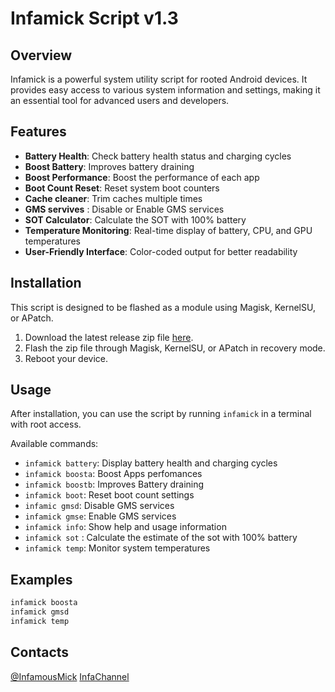 # Infamick Script v1.3

## Overview
Infamick is a powerful system utility script for rooted Android devices. It provides easy access to various system information and settings, making it an essential tool for advanced users and developers.

## Features
- **Battery Health**: Check battery health status and charging cycles
- **Boost Battery**: Improves battery draining
- **Boost Performance**: Boost the performance of each app
- **Boot Count Reset**: Reset system boot counters
- **Cache cleaner**: Trim caches multiple times
- **GMS servives** : Disable or Enable GMS services
- **SOT Calculator**: Calculate the SOT with 100% battery
- **Temperature Monitoring**: Real-time display of battery, CPU, and GPU temperatures
- **User-Friendly Interface**: Color-coded output for better readability

## Installation
This script is designed to be flashed as a module using Magisk, KernelSU, or APatch. 

1. Download the latest release zip file [here](https://github.com/Infamousmick/Infamick-script/releases).
2. Flash the zip file through Magisk, KernelSU, or APatch in recovery mode.
3. Reboot your device.

## Usage
After installation, you can use the script by running `infamick` in a terminal with root access.

Available commands:
- `infamick battery`: Display battery health and charging cycles
- `infamick boosta`: Boost Apps perfomances
- `infamick boostb`: Improves Battery draining
- `infamick boot`: Reset boot count settings
- `infamic gmsd`: Disable GMS services
- `infamick gmse`: Enable GMS services
- `infamick info`: Show help and usage information
- `infamick sot` : Calculate the estimate of the sot with 100% battery 
- `infamick temp`: Monitor system temperatures

## Examples
```bash
infamick boosta
infamick gmsd
infamick temp
```

## Contacts
[@InfamousMick](https://t.me/InfamousMick)
[InfaChannel](https://t.me/InfaScript)
